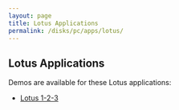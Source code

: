 ```yaml
---
layout: page
title: Lotus Applications
permalink: /disks/pc/apps/lotus/
---
```


Lotus Applications
---

Demos are available for these Lotus applications:

* [Lotus 1-2-3](123/)
